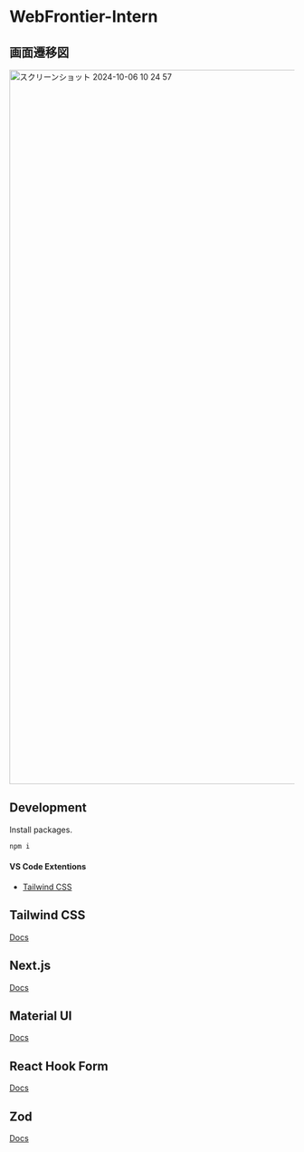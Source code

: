 # WebFrontier-Intern

## 画面遷移図

<img width="1262" alt="スクリーンショット 2024-10-06 10 24 57" src="https://github.com/user-attachments/assets/6cd4d607-1906-4773-9cfb-45e94b93b65c">

## Development

Install packages.

```bash
npm i
```

#### VS Code Extentions

- [Tailwind CSS](https://marketplace.visualstudio.com/items?itemName=bradlc.vscode-tailwindcss)

## Tailwind CSS

[Docs](https://tailwindcss.com/docs/installation)

## Next.js

[Docs](https://nextjs.org/docs)

## Material UI

[Docs](https://mui.com/material-ui/getting-started/overview/)

## React Hook Form

[Docs](https://react-hook-form.com/docs)

## Zod

[Docs](https://zod.dev/)
